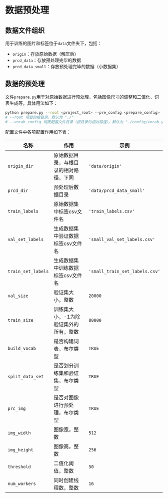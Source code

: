 # 数据预处理

## 数据文件组织

用于训练的图片和标签位于`data`文件夹下，包括：

* `origin`：存放原始数据（解压后）
* `prcd_data`：存放预处理完毕的数据
* `prcd_data_small`：存放预处理完毕的数据（小数据集）

## 数据的预处理

文件`prepare.py`用于对原始数据进行预处理，包括图像尺寸的调整和二值化、词表生成等，具体用法如下：

```bash
python prepare.py --root <project_root> --pre_config <prepare_config>
# --root 项目的根目录，默认为 "./"
# --vocab_config 词表配置文件目录（根目录的相对路径），默认为 "./config/vocab.yaml"
```

配置文件中各项配置作用如下表：

| 名称               | 作用                                   | 示例                           |
| ------------------ | -------------------------------------- | ------------------------------ |
| `origin_dir`       | 原始数据目录，与根目录的相对路径，下同 | `'data/origin'`                |
| `prcd_dir`         | 预处理后数据目录                       | `'data/prcd_data_small'`       |
| `train_labels`     | 原始数据集中标签csv文件名              | `'train_labels.csv'`           |
| `val_set_labels`   | 生成数据集中验证数据标签csv文件名      | `'small_val_set_labels.csv'`   |
| `train_set_labels` | 生成数据集中训练数据标签csv文件名      | `'small_train_set_labels.csv'` |
| `val_size`         | 验证集大小，整数                       | `20000`                        |
| `train_size`       | 训练集大小，-1为除验证集外的所有，整数 | `80000`                        |
| `build_vocab`      | 是否构建词表，布尔类型                 | `TRUE`                         |
| `split_data_set`   | 是否划分训练集和验证集，布尔类型       | `TRUE`                         |
| `prc_img`          | 是否对图像进行预处理，布尔类型         | `TRUE`                         |
| `img_width`        | 图像宽，整数                           | `512`                          |
| `img_height`       | 图像高，整数                           | `256`                          |
| `threshold`        | 二值化阈值，整数                       | `50`                           |
| `num_workers`      | 同时创建线程数，整数                   | `16`                           |

